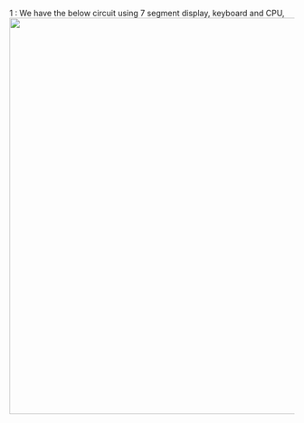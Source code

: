 ---
---

1 : We have the below circuit using 7 segment display, keyboard and CPU,  
<img src="" width="700"/>

